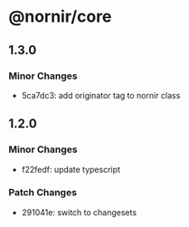 # @nornir/core

## 1.3.0

### Minor Changes

- 5ca7dc3: add originator tag to nornir class

## 1.2.0

### Minor Changes

- f22fedf: update typescript

### Patch Changes

- 291041e: switch to changesets
